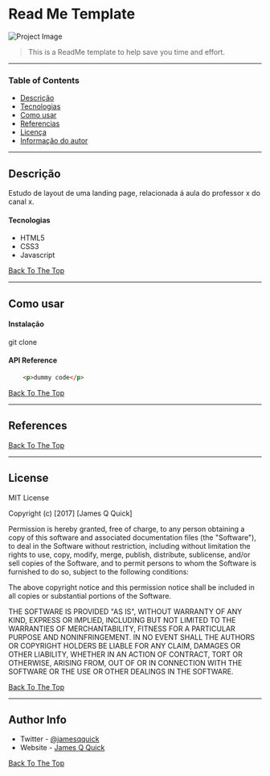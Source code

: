 # Read Me Template

![Project Image](project-image-url)

> This is a ReadMe template to help save you time and effort.

---

### Table of Contents
- [Descrição](#descrição)
- [Tecnologias](#tecnologias)
- [Como usar](#como-usar)
- [Referencias](#referencias)
- [Licença](#licença)
- [Informação do autor](#informação-autor)

---

## Descrição

Estudo de layout de uma landing page, relacionada á aula do professor x do canal x.

#### Tecnologias

- HTML5
- CSS3
- Javascript

[Back To The Top](#read-me-template)

---

## Como usar

#### Instalação 
git clone



#### API Reference

```html
    <p>dummy code</p>
```
[Back To The Top](#read-me-template)

---

## References
[Back To The Top](#read-me-template)

---

## License

MIT License

Copyright (c) [2017] [James Q Quick]

Permission is hereby granted, free of charge, to any person obtaining a copy
of this software and associated documentation files (the "Software"), to deal
in the Software without restriction, including without limitation the rights
to use, copy, modify, merge, publish, distribute, sublicense, and/or sell
copies of the Software, and to permit persons to whom the Software is
furnished to do so, subject to the following conditions:

The above copyright notice and this permission notice shall be included in all
copies or substantial portions of the Software.

THE SOFTWARE IS PROVIDED "AS IS", WITHOUT WARRANTY OF ANY KIND, EXPRESS OR
IMPLIED, INCLUDING BUT NOT LIMITED TO THE WARRANTIES OF MERCHANTABILITY,
FITNESS FOR A PARTICULAR PURPOSE AND NONINFRINGEMENT. IN NO EVENT SHALL THE
AUTHORS OR COPYRIGHT HOLDERS BE LIABLE FOR ANY CLAIM, DAMAGES OR OTHER
LIABILITY, WHETHER IN AN ACTION OF CONTRACT, TORT OR OTHERWISE, ARISING FROM,
OUT OF OR IN CONNECTION WITH THE SOFTWARE OR THE USE OR OTHER DEALINGS IN THE
SOFTWARE.

[Back To The Top](#read-me-template)

---

## Author Info

- Twitter - [@jamesqquick](https://twitter.com/jamesqquick)
- Website - [James Q Quick](https://jamesqquick.com)

[Back To The Top](#read-me-template)